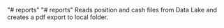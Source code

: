 "# reports" 
"# reports" 
Reads position and cash files from Data Lake and creates a pdf export to local folder.
